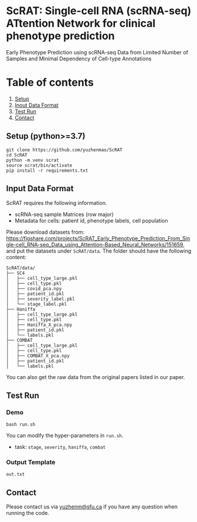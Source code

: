 ScRAT: Single-cell RNA (scRNA-seq) ATtention Network for clinical phenotype prediction
==========
Early Phenotype Prediction using scRNA-seq Data from Limited Number of Samples and Minimal Dependency of Cell-type Annotations

# Table of contents
1. [Setup](#setup)
2. [Inout Data Format](#input-data-format)
3. [Test Run](#test-run)
4. [Contact](#contact)

## Setup (python>=3.7)

```
git clone https://github.com/yuzhenmao/ScRAT
cd ScRAT
python -m venv scrat
source scrat/bin/activate
pip install -r requirements.txt
```

## Input Data Format
ScRAT requires the following information.
* scRNA-seq sample Matrices (row major)
* Metadata for cells: patient id, phenotype labels, cell population

Please download datasets from: https://figshare.com/projects/ScRAT_Early_Phenotype_Prediction_From_Single-cell_RNA-seq_Data_using_Attention-Based_Neural_Networks/151659, and put the datasets under `ScRAT/data`. The folder should have the following content:
```
ScRAT/data/
├── SC4
│   ├── cell_type_large.pkl
│   ├── cell_type.pkl
│   ├── covid_pca.npy
│   ├── patient_id.pkl
│   ├── severity_label.pkl
│   └── stage_label.pkl
├── Haniffa
│   ├── cell_type_large.pkl
│   ├── cell_type.pkl
│   ├── Haniffa_X_pca.npy
│   ├── patient_id.pkl
│   └── labels.pkl
├── COMBAT
│   ├── cell_type_large.pkl
│   ├── cell_type.pkl
│   ├── COMBAT_X_pca.npy
│   ├── patient_id.pkl
│   └── labels.pkl

```


You can also get the raw data from the original papers listed in our paper.


## Test Run
### Demo
```
bash run.sh
```

You can modify the hyper-parameters in `run.sh`.
- task: `stage`, `severity`, `haniffa`, `combat`

### Output Template
`out.txt`

## Contact
Please contact us via yuzhenm@sfu.ca if you have any question when running the code.

